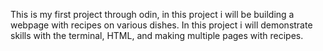 This is my first project through odin, in this project i will be building a webpage with recipes on various dishes. In this project i will demonstrate skills with the terminal, HTML, and making multiple pages with recipes.